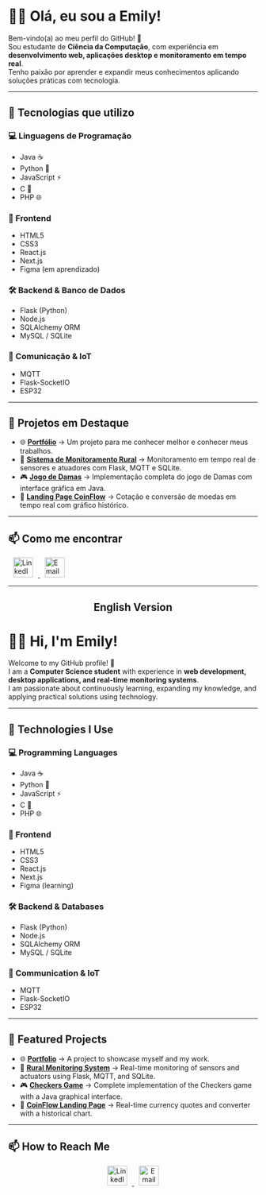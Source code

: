 # 👩‍💻 Olá, eu sou a Emily!

Bem-vindo(a) ao meu perfil do GitHub! 🚀  
Sou estudante de **Ciência da Computação**, com experiência em **desenvolvimento web, aplicações desktop e monitoramento em tempo real**.  
Tenho paixão por aprender e expandir meus conhecimentos aplicando soluções práticas com tecnologia.

---

## 🚀 Tecnologias que utilizo

### 💻 Linguagens de Programação
- Java ☕  
- Python 🐍  
- JavaScript ⚡  
- C 🔧  
- PHP 🌐  

### 🎨 Frontend
- HTML5  
- CSS3  
- React.js  
- Next.js  
- Figma (em aprendizado)  

### 🛠 Backend & Banco de Dados
- Flask (Python)  
- Node.js  
- SQLAlchemy ORM  
- MySQL / SQLite  

### 📡 Comunicação & IoT
- MQTT  
- Flask-SocketIO  
- ESP32  

---

## 📌 Projetos em Destaque

- 🌐 **[Portfólio](https://github.com/emilyfontana/portfolio)** → Um projeto para me conhecer melhor e conhecer meus trabalhos.  
- 🌱 **[Sistema de Monitoramento Rural](https://github.com/emilyfontana/projectAgrosensor)** → Monitoramento em tempo real de sensores e atuadores com Flask, MQTT e SQLite.  
- 🎮 **[Jogo de Damas](https://github.com/emilyfontana/JogoDamas)** → Implementação completa do jogo de Damas com interface gráfica em Java.  
- 💱 **[Landing Page CoinFlow](https://github.com/emilyfontana/landingpageCoinFlow)** → Cotação e conversão de moedas em tempo real com gráfico histórico.  

---

## 📫 Como me encontrar
<div align="center padding=10px">
  <!-- LinkedIn -->
  <a href="https://www.linkedin.com/in/emilyfontana19342174/" target="_blank">
    <img src="https://cdn.jsdelivr.net/gh/devicons/devicon/icons/linkedin/linkedin-original.svg" width="40" height="40" alt="LinkedIn" style="margin: 0 10px;"/>
  </a>

  <!-- Email -->
  <a href="mailto:emilypfontana@gmail.com">
    <img src="https://cdn-icons-png.flaticon.com/512/732/732200.png" width="40" height="40" alt="Email" style="margin: 0 10px;"/>
  </a>
</div>

---


<div align="center">
  <h2>English Version</h2>
</div>


# 👩‍💻 Hi, I'm Emily!

Welcome to my GitHub profile! 🚀  
I am a **Computer Science student** with experience in **web development, desktop applications, and real-time monitoring systems**.  
I am passionate about continuously learning, expanding my knowledge, and applying practical solutions using technology.

---

## 🚀 Technologies I Use

### 💻 Programming Languages
- Java ☕  
- Python 🐍  
- JavaScript ⚡  
- C 🔧  
- PHP 🌐  

### 🎨 Frontend
- HTML5  
- CSS3  
- React.js  
- Next.js  
- Figma (learning)  

### 🛠 Backend & Databases
- Flask (Python)  
- Node.js  
- SQLAlchemy ORM  
- MySQL / SQLite  

### 📡 Communication & IoT
- MQTT  
- Flask-SocketIO  
- ESP32  

---

## 📌 Featured Projects

- 🌐 **[Portfolio](https://github.com/emilyfontana/portfolio)** → A project to showcase myself and my work.  
- 🌱 **[Rural Monitoring System](https://github.com/emilyfontana/projectAgrosensor)** → Real-time monitoring of sensors and actuators using Flask, MQTT, and SQLite.  
- 🎮 **[Checkers Game](https://github.com/emilyfontana/JogoDamas)** → Complete implementation of the Checkers game with a Java graphical interface.  
- 💱 **[CoinFlow Landing Page](https://github.com/emilyfontana/landingpageCoinFlow)** → Real-time currency quotes and converter with a historical chart.  

---

## 📫 How to Reach Me
<div align="center">
  <!-- LinkedIn -->
  <a href="https://www.linkedin.com/in/emilyfontana19342174/" target="_blank">
    <img src="https://cdn.jsdelivr.net/gh/devicons/devicon/icons/linkedin/linkedin-original.svg" width="40" height="40" alt="LinkedIn" style="margin: 0 10px;"/>
  </a>

  <!-- Email -->
  <a href="mailto:emilypfontana@gmail.com">
    <img src="https://cdn-icons-png.flaticon.com/512/732/732200.png" width="40" height="40" alt="Email" style="margin: 0 10px;"/>
  </a>
</div>
